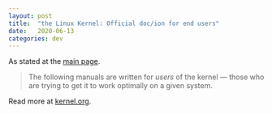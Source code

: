 ```yaml
---
layout: post
title:  "the Linux Kernel: Official doc/ion for end users"
date:   2020-06-13
categories: dev
---
```

As stated at the [main page][1].

> The following manuals are written for _users_ of the kernel — those who are trying to get it to work optimally on a given system.

Read more at [kernel.org][1].

[1]:https://www.kernel.org/doc/html/latest/index.html
